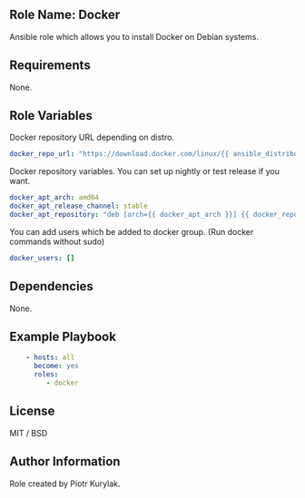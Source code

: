 ## Role Name: Docker

Ansible role which allows you to install Docker on Debian systems.

## Requirements

None.

## Role Variables

Docker repository URL depending on distro. 
````yaml
docker_repo_url: "https://download.docker.com/linux/{{ ansible_distribution | lower }}"
````

Docker repository variables. You can set up nightly or test release if you want.
````yaml
docker_apt_arch: amd64
docker_apt_release_channel: stable
docker_apt_repository: "deb [arch={{ docker_apt_arch }}] {{ docker_repo_url }} {{ ansible_distribution_release }} {{ docker_apt_release_channel }}"
````

You can add users which be added to docker group. (Run docker commands without sudo)
````yaml
docker_users: []
````

## Dependencies

None.

## Example Playbook

````yaml
    - hosts: all
      become: yes
      roles:
         - docker
````

## License

MIT / BSD

## Author Information

Role created by Piotr Kurylak.
